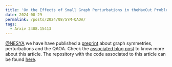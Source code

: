 ```yaml
---
title: 'On the Effects of Small Graph Perturbations in theMaxCut Problem by QAOA'
date: 2024-08-29
permalink: /posts/2024/08/SYM-QAOA/
tags:
  - Arxiv 2408.15413
---
```


[@NESYA](https://github.com/NesyaLab) we have have published a [preprint](https://www.arxiv.org/abs/2408.15413) about graph symmetries, perturbations and the QAOA. Check the [associated blog post](https://lavagnaleo.wordpress.com/2024/09/12/on-the-effects-of-small-graph-perturbations-in-themaxcut-problem-by-qaoa) to know more about this article. The repository with the code associated to this article can be found [here](https://github.com/leonardoLavagna/Arxiv_2408.15413).
